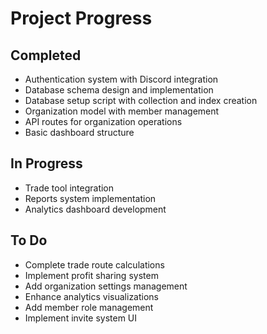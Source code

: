 # Project Progress

## Completed
- Authentication system with Discord integration
- Database schema design and implementation
- Database setup script with collection and index creation
- Organization model with member management
- API routes for organization operations
- Basic dashboard structure

## In Progress
- Trade tool integration
- Reports system implementation
- Analytics dashboard development

## To Do
- Complete trade route calculations
- Implement profit sharing system
- Add organization settings management
- Enhance analytics visualizations
- Add member role management
- Implement invite system UI
